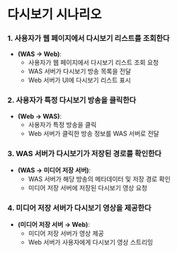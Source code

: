 # 다시보기 시나리오

### 1. 사용자가 웹 페이지에서 다시보기 리스트를 조회한다
- **(WAS → Web)**:
  - 사용자가 웹 페이지에서 다시보기 리스트 조회 요청
  - WAS 서버가 다시보기 방송 목록을 전달
  - Web 서버가 UI에 다시보기 리스트 표시

### 2. 사용자가 특정 다시보기 방송을 클릭한다
- **(Web → WAS)**:
  - 사용자가 특정 방송을 클릭
  - Web 서버가 클릭한 방송 정보를 WAS 서버로 전달

### 3. WAS 서버가 다시보기가 저장된 경로를 확인한다
- **(WAS → 미디어 저장 서버)**:
  - WAS 서버가 해당 방송의 메타데이터 및 저장 경로 확인
  - 미디어 저장 서버에 저장된 다시보기 영상 요청

### 4. 미디어 저장 서버가 다시보기 영상을 제공한다
- **(미디어 저장 서버 → Web)**:
  - 미디어 저장 서버가 영상 제공
  - Web 서버가 사용자에게 다시보기 영상 스트리밍

